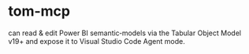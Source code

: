 # tom-mcp
can read &amp; edit Power BI semantic‑models via the Tabular Object Model v19+ and expose it to Visual Studio Code Agent mode.
